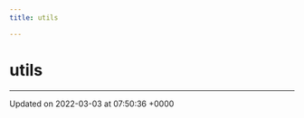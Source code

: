 ```yaml
---
title: utils

---
```


# utils








-------------------------------

Updated on 2022-03-03 at 07:50:36 +0000